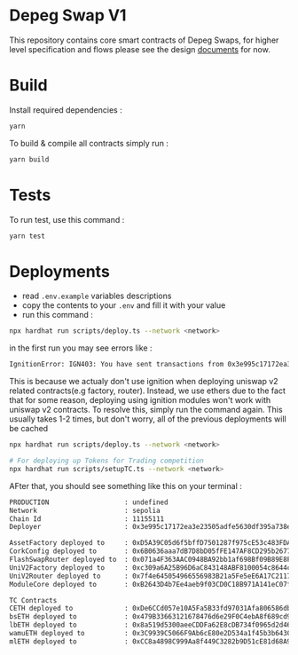 # Depeg Swap V1

This repository contains core smart contracts of Depeg Swaps, for higher level specification and flows please see the design [documents](https://corkfi.notion.site/Smart-Contract-Flow-fc170aec36bc43579a7d0429c49e08ab) for now.

# Build

Install required dependencies :

```bash
yarn
```

To build & compile all contracts simply run :

```bash
yarn build
```

# Tests

To run test, use this command :

```bash
yarn test
```

# Deployments

- read `.env.example` variables descriptions
- copy the contents to your `.env` and fill it with your value
- run this command :

```bash
npx hardhat run scripts/deploy.ts --network <network>
```

in the first run you may see errors like :

```bash
IgnitionError: IGN403: You have sent transactions from 0x3e995c17172ea3e23505adfe5630df395a738e51 and they interfere with Hardhat Ignition. Please wait until they get 5 confirmations before running Hardhat Ignition again.
```

This is because we actualy don't use ignition when deploying uniswap v2 related contracts(e.g factory, router). Instead, we use ethers due to the fact that for some reason, deploying using ignition modules won't work with uniswap v2 contracts. To resolve this, simply run the command again. This usually takes 1-2 times, but don't worry, all of the previous deployments will be cached

```bash
npx hardhat run scripts/deploy.ts --network <network>

# For deploying up Tokens for Trading competition 
npx hardhat run scripts/setupTC.ts --network <network>

```

AFter that, you should see something like this on your terminal :

```bash
PRODUCTION                   : undefined
Network                      : sepolia
Chain Id                     : 11155111
Deployer                     : 0x3e995c17172ea3e23505adfe5630df395a738e51

AssetFactory deployed to     : 0xD5A39C05d6f5bffD7501287f975cE53c483FDA4C
CorkConfig deployed to       : 0x6B0636aaa7dB7D8bD05fFE147AF8CD295b2677c4
FlashSwapRouter deployed to  : 0x071a4F363AAC0948BA92bb1af698Bf09B89E8Fc6
UniV2Factory deployed to     : 0xc309a6A25B96D6aC843148ABF8100054c8644c38
UniV2Router deployed to      : 0x7f4e645054966556983B21a5Fe5eE6A17C21171a
ModuleCore deployed to       : 0xB2643D4b7Ee4aeb9f03CD0C18B971A141eC07f37

TC Contracts
CETH deployed to             : 0xDe6CCd057e10A5Fa5B33fd97031Afa806586db32
bsETH deployed to            : 0x479B33663121678476d6e29F0C4ebA8f689cd955
lbETH deployed to            : 0x8a519d5300aeeCDDFa62E8cDB734f0965d2d46ec
wamuETH deployed to          : 0x3C9939C5066F9Ab6cE80e2D534a1f45b3b64302D
mlETH deployed to            : 0xCC8a4898C999Aa8f449C3282b9D51cE81d68A944
```
